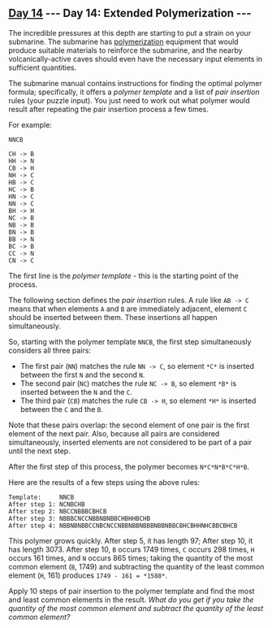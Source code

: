 [Day 14](https://adventofcode.com/2021/day/14) 
 \--- Day 14: Extended Polymerization ---
----------

The incredible pressures at this depth are starting to put a strain on your submarine. The submarine has [polymerization](https://en.wikipedia.org/wiki/Polymerization) equipment that would produce suitable materials to reinforce the submarine, and the nearby volcanically-active caves should even have the necessary input elements in sufficient quantities.

The submarine manual contains instructions for finding the optimal polymer formula; specifically, it offers a *polymer template* and a list of *pair insertion* rules (your puzzle input). You just need to work out what polymer would result after repeating the pair insertion process a few times.

For example:

```
NNCB

CH -> B
HH -> N
CB -> H
NH -> C
HB -> C
HC -> B
HN -> C
NN -> C
BH -> H
NC -> B
NB -> B
BN -> B
BB -> N
BC -> B
CC -> N
CN -> C

```

The first line is the *polymer template* - this is the starting point of the process.

The following section defines the *pair insertion* rules. A rule like `AB -> C` means that when elements `A` and `B` are immediately adjacent, element `C` should be inserted between them. These insertions all happen simultaneously.

So, starting with the polymer template `NNCB`, the first step simultaneously considers all three pairs:

* The first pair (`NN`) matches the rule `NN -> C`, so element `*C*` is inserted between the first `N` and the second `N`.
* The second pair (`NC`) matches the rule `NC -> B`, so element `*B*` is inserted between the `N` and the `C`.
* The third pair (`CB`) matches the rule `CB -> H`, so element `*H*` is inserted between the `C` and the `B`.

Note that these pairs overlap: the second element of one pair is the first element of the next pair. Also, because all pairs are considered simultaneously, inserted elements are not considered to be part of a pair until the next step.

After the first step of this process, the polymer becomes `N*C*N*B*C*H*B`.

Here are the results of a few steps using the above rules:

```
Template:     NNCB
After step 1: NCNBCHB
After step 2: NBCCNBBBCBHCB
After step 3: NBBBCNCCNBBNBNBBCHBHHBCHB
After step 4: NBBNBNBBCCNBCNCCNBBNBBNBBBNBBNBBCBHCBHHNHCBBCBHCB

```

This polymer grows quickly. After step 5, it has length 97; After step 10, it has length 3073. After step 10, `B` occurs 1749 times, `C` occurs 298 times, `H` occurs 161 times, and `N` occurs 865 times; taking the quantity of the most common element (`B`, 1749) and subtracting the quantity of the least common element (`H`, 161) produces `1749 - 161 = *1588*`.

Apply 10 steps of pair insertion to the polymer template and find the most and least common elements in the result. *What do you get if you take the quantity of the most common element and subtract the quantity of the least common element?*